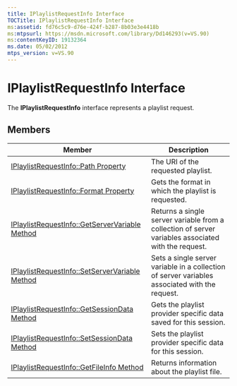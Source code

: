 ```yaml
---
title: IPlaylistRequestInfo Interface
TOCTitle: IPlaylistRequestInfo Interface
ms:assetid: fd76c5c9-d76e-424f-b287-8b03e3e4418b
ms:mtpsurl: https://msdn.microsoft.com/library/Dd146293(v=VS.90)
ms:contentKeyID: 19132364
ms.date: 05/02/2012
mtps_version: v=VS.90
---
```


# IPlaylistRequestInfo Interface

The **IPlaylistRequestInfo** interface represents a playlist request.

## Members

|Member|Description|
|--- |--- |
|[IPlaylistRequestInfo::Path Property](iplaylistrequestinfo-path-property.md)|The URI of the requested playlist.|
|[IPlaylistRequestInfo::Format Property](iplaylistrequestinfo-format-property.md)|Gets the format in which the playlist is requested.|
|[IPlaylistRequestInfo::GetServerVariable Method](iplaylistrequestinfo-getservervariable-method.md)|Returns a single server variable from a collection of server variables associated with the request.|
|[IPlaylistRequestInfo::SetServerVariable Method](iplaylistrequestinfo-setservervariable-method.md)|Sets a single server variable in a collection of server variables associated with the request.|
|[IPlaylistRequestInfo::GetSessionData Method](iplaylistrequestinfo-getsessiondata-method.md)|Gets the playlist provider specific data saved for this session.|
|[IPlaylistRequestInfo::SetSessionData Method](iplaylistrequestinfo-setsessiondata-method.md)|Sets the playlist provider specific data for this session.|
|[IPlaylistRequestInfo::GetFileInfo Method](iplaylistrequestinfo-getfileinfo-method.md)|Returns information about the playlist file.|
